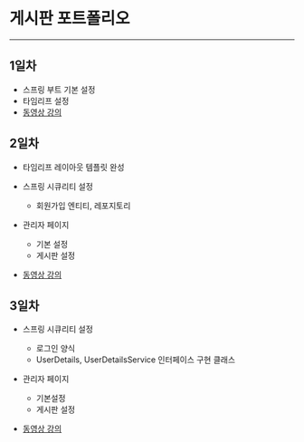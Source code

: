 # 게시판 포트폴리오

***

## 1일차
* 스프링 부트 기본 설정
* 타임리프 설정
* <a href="https://drive.google.com/drive/folders/16CVJZAod0Uo5pZeHQfCjfA0tLs5vWpwS?usp=share_link">동영상 강의</a>

## 2일차
* 타임리프 레이아웃 템플릿 완성   


* 스프링 시큐리티 설정
  - 회원가입 엔티티, 레포지토리   

  
* 관리자 페이지
  - 기본 설정
  - 게시판 설정
* <a href="https://drive.google.com/drive/folders/1Eu3wl9GIVdIxFUaxLTGVIAgqpr3ZsCZ0?usp=share_link">동영상 강의</a>

## 3일차
* 스프링 시큐리티 설정
  - 로그인 양식
  - UserDetails, UserDetailsService 인터페이스 구현 클래스  


* 관리자 페이지
  - 기본설정
  - 게시판 설정

* <a href="https://drive.google.com/drive/folders/1zrk-y8QL5K8pUa7uJnKUfWY_AzHHlFRv?usp=share_link">동영상 강의</a>
